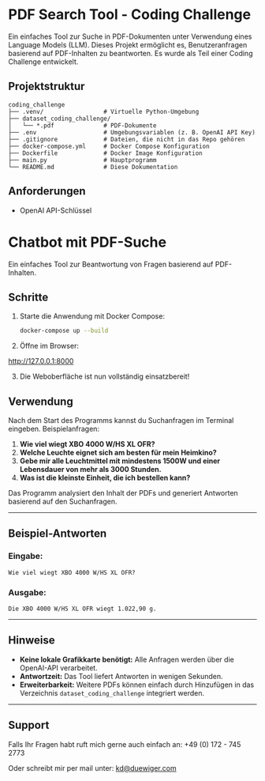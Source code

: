 # PDF Search Tool - Coding Challenge

Ein einfaches Tool zur Suche in PDF-Dokumenten unter Verwendung eines Language Models (LLM). Dieses Projekt ermöglicht es, Benutzeranfragen basierend auf PDF-Inhalten zu beantworten. Es wurde als Teil einer Coding Challenge entwickelt.

## Projektstruktur

```
coding_challenge
├── .venv/                 # Virtuelle Python-Umgebung
├── dataset_coding_challenge/
│   └── *.pdf              # PDF-Dokumente
├── .env                   # Umgebungsvariablen (z. B. OpenAI API Key)
├── .gitignore             # Dateien, die nicht in das Repo gehören
├── docker-compose.yml     # Docker Compose Konfiguration
├── Dockerfile             # Docker Image Konfiguration
├── main.py                # Hauptprogramm
└── README.md              # Diese Dokumentation
```

## Anforderungen
- OpenAI API-Schlüssel


# Chatbot mit PDF-Suche

Ein einfaches Tool zur Beantwortung von Fragen basierend auf PDF-Inhalten.

## Schritte

1. Starte die Anwendung mit Docker Compose:
   ```bash
   docker-compose up --build
   ```

2. Öffne im Browser:

http://127.0.0.1:8000


3. Die Weboberfläche ist nun vollständig einsatzbereit!


## Verwendung

Nach dem Start des Programms kannst du Suchanfragen im Terminal eingeben. Beispielanfragen:

1. **Wie viel wiegt XBO 4000 W/HS XL OFR?**
2. **Welche Leuchte eignet sich am besten für mein Heimkino?**
3. **Gebe mir alle Leuchtmittel mit mindestens 1500W und einer Lebensdauer von mehr als 3000 Stunden.**
4. **Was ist die kleinste Einheit, die ich bestellen kann?**

Das Programm analysiert den Inhalt der PDFs und generiert Antworten basierend auf den Suchanfragen.

---

## Beispiel-Antworten

### Eingabe:
```
Wie viel wiegt XBO 4000 W/HS XL OFR?
```

### Ausgabe:
```
Die XBO 4000 W/HS XL OFR wiegt 1.022,90 g.
```

---

## Hinweise

- **Keine lokale Grafikkarte benötigt:** Alle Anfragen werden über die OpenAI-API verarbeitet.
- **Antwortzeit:** Das Tool liefert Antworten in wenigen Sekunden.
- **Erweiterbarkeit:** Weitere PDFs können einfach durch Hinzufügen in das Verzeichnis `dataset_coding_challenge` integriert werden.

---

## Support

Falls Ihr Fragen habt ruft mich gerne auch einfach an: +49 (0) 172 - 745 2773

Oder schreibt mir per mail unter: kd@duewiger.com